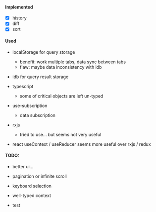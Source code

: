 #### Implemented

+ [x] history
+ [x] diff
+ [x] sort

#### Used

+ localStorage for query storage

  + benefit: work multiple tabs, data sync between tabs
  + flaw: maybe data inconsistency with idb

+ idb for query result storage

+ typescript

  + some of critical objects are left un-typed

+ use-subscription

  + data subscription

+ rxjs

  + tried to use... but seems not very useful

+ react useContext / useReducer seems more useful over rxjs / redux

#### TODO:

+ better ui...

+ pagination or infinite scroll

+ keyboard selection

+ well-typed context

+ test